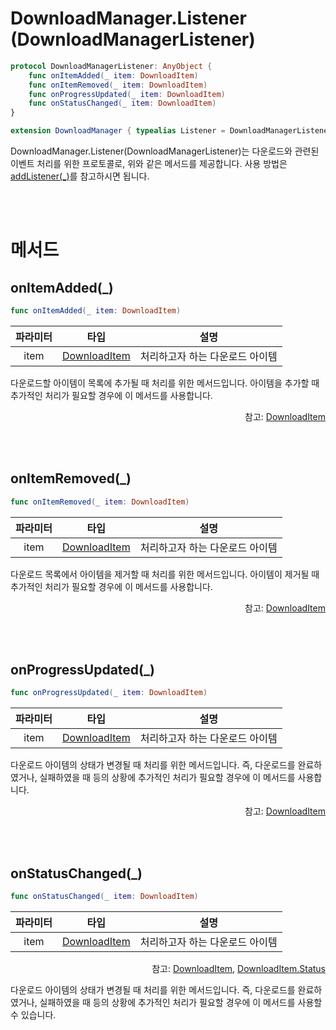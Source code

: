 # DownloadManager.Listener (DownloadManagerListener)

```swift
protocol DownloadManagerListener: AnyObject {
    func onItemAdded(_ item: DownloadItem)
    func onItemRemoved(_ item: DownloadItem)
    func onProgressUpdated(_ item: DownloadItem)
    func onStatusChanged(_ item: DownloadItem)
}

extension DownloadManager { typealias Listener = DownloadManagerListener }
```

DownloadManager.Listener(DownloadManagerListener)는 다운로드와 관련된 이벤트 처리를 위한 프로토콜로, 위와 같은 메서드를 제공합니다. 사용 방법은 [addListener(_)](../../class/download-manager/home.md#addlistener_)를 참고하시면 됩니다.

<br><br>

# 메서드

## onItemAdded(_)
```swift
func onItemAdded(_ item: DownloadItem)
```
|파라미터|타입|설명|
|:--:|:--:|:--:|
|item|[DownloadItem](../../struct/download-item/home.md)|처리하고자 하는 다운로드 아이템|

다운로드할 아이템이 목록에 추가될 때 처리를 위한 메서드입니다. 아이템을 추가할 때 추가적인 처리가 필요할 경우에 이 메서드를 사용합니다.

<div align="right">
참고: <a href="../../struct/download-item/home.md">DownloadItem</a>
</div>

<br><br>
## onItemRemoved(_)
```swift
func onItemRemoved(_ item: DownloadItem)
```
|파라미터|타입|설명|
|:--:|:--:|:--:|
|item|[DownloadItem](../../struct/download-item/home.md)|처리하고자 하는 다운로드 아이템|

다운로드 목록에서 아이템을 제거할 때 처리를 위한 메서드입니다. 아이템이 제거될 때 추가적인 처리가 필요할 경우에 이 메서드를 사용합니다.

<div align="right">
참고: <a href="../../struct/download-item/home.md">DownloadItem</a>
</div>

<br><br>
## onProgressUpdated(_)
```swift
func onProgressUpdated(_ item: DownloadItem)
```
|파라미터|타입|설명|
|:--:|:--:|:--:|
|item|[DownloadItem](../../struct/download-item/home.md)|처리하고자 하는 다운로드 아이템|

다운로드 아이템의 상태가 변경될 때 처리를 위한 메서드입니다. 즉, 다운로드를 완료하였거나, 실패하였을 때 등의 상황에 추가적인 처리가 필요할 경우에 이 메서드를 사용합니다.

<div align="right">
참고: <a href="../../struct/download-item/home.md">DownloadItem</a>
</div>

<br><br>
## onStatusChanged(_)
```swift
func onStatusChanged(_ item: DownloadItem)
```
|파라미터|타입|설명|
|:--:|:--:|:--:|
|item|[DownloadItem](../../struct/download-item/home.md)|처리하고자 하는 다운로드 아이템|

<div align="right">
참고: <a href="../../struct/download-item/home.md">DownloadItem</a>, 
<a href="../../enum/download-item-status//home.md">DownloadItem.Status</a>
</div>

다운로드 아이템의 상태가 변경될 때 처리를 위한 메서드입니다. 즉, 다운로드를 완료하였거나, 실패하였을 때 등의 상황에 추가적인 처리가 필요할 경우에 이 메서드를 사용할 수 있습니다.